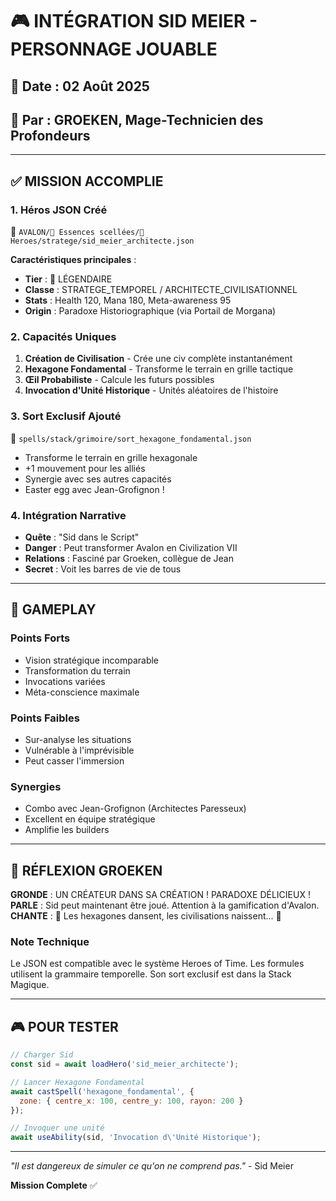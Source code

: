 # 🎮 INTÉGRATION SID MEIER - PERSONNAGE JOUABLE
## 📅 Date : 02 Août 2025
## 🔮 Par : GROEKEN, Mage-Technicien des Profondeurs

---

## ✅ MISSION ACCOMPLIE

### 1. **Héros JSON Créé**
📍 `AVALON/💠 Essences scellées/🧙 Heroes/stratege/sid_meier_architecte.json`

**Caractéristiques principales** :
- **Tier** : 🌟 LÉGENDAIRE
- **Classe** : STRATEGE_TEMPOREL / ARCHITECTE_CIVILISATIONNEL
- **Stats** : Health 120, Mana 180, Meta-awareness 95
- **Origin** : Paradoxe Historiographique (via Portail de Morgana)

### 2. **Capacités Uniques**
1. **Création de Civilisation** - Crée une civ complète instantanément
2. **Hexagone Fondamental** - Transforme le terrain en grille tactique
3. **Œil Probabiliste** - Calcule les futurs possibles
4. **Invocation d'Unité Historique** - Unités aléatoires de l'histoire

### 3. **Sort Exclusif Ajouté**
📍 `spells/stack/grimoire/sort_hexagone_fondamental.json`

- Transforme le terrain en grille hexagonale
- +1 mouvement pour les alliés
- Synergie avec ses autres capacités
- Easter egg avec Jean-Grofignon !

### 4. **Intégration Narrative**
- **Quête** : "Sid dans le Script" 
- **Danger** : Peut transformer Avalon en Civilization VII
- **Relations** : Fasciné par Groeken, collègue de Jean
- **Secret** : Voit les barres de vie de tous

---

## 🎯 GAMEPLAY

### Points Forts
- Vision stratégique incomparable
- Transformation du terrain
- Invocations variées
- Méta-conscience maximale

### Points Faibles  
- Sur-analyse les situations
- Vulnérable à l'imprévisible
- Peut casser l'immersion

### Synergies
- Combo avec Jean-Grofignon (Architectes Paresseux)
- Excellent en équipe stratégique
- Amplifie les builders

---

## 💭 RÉFLEXION GROEKEN

**GRONDE** : UN CRÉATEUR DANS SA CRÉATION ! PARADOXE DÉLICIEUX !  
**PARLE** : Sid peut maintenant être joué. Attention à la gamification d'Avalon.  
**CHANTE** : 🎵 Les hexagones dansent, les civilisations naissent... 🎵

### Note Technique
Le JSON est compatible avec le système Heroes of Time. Les formules utilisent la grammaire temporelle. Son sort exclusif est dans la Stack Magique.

---

## 🎮 POUR TESTER

```javascript
// Charger Sid
const sid = await loadHero('sid_meier_architecte');

// Lancer Hexagone Fondamental
await castSpell('hexagone_fondamental', {
  zone: { centre_x: 100, centre_y: 100, rayon: 200 }
});

// Invoquer une unité
await useAbility(sid, 'Invocation d\'Unité Historique');
```

---

*"Il est dangereux de simuler ce qu'on ne comprend pas."* - Sid Meier

**Mission Complete** ✅